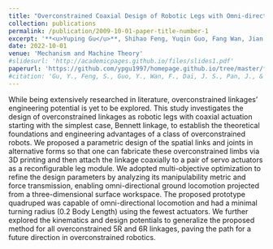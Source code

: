 ```yaml
---
title: "Overconstrained Coaxial Design of Robotic Legs with Omni-directional Locomotion"
collection: publications
permalink: /publication/2009-10-01-paper-title-number-1
excerpt: '**<u>Yuping Gu</u>**, Shihao Feng, Yuqin Guo, Fang Wan, Jian S. Dai, Jia Pan, Chaoyang Song.<br />*Mechanism and Machine Theory*, Volume 176, October 2022'
date: 2022-10-01
venue: 'Mechanism and Machine Theory'
#slidesurl: 'http://academicpages.github.io/files/slides1.pdf'
paperurl: 'https://github.com/ypgu1997/homepage.github.io/tree/master/files/Overconstrained_coaxial_design_of_robotic_legs_with_omni-directional_locomotion.pdf'
#citation: 'Gu, Y., Feng, S., Guo, Y., Wan, F., Dai, J. S., Pan, J., & Song, C. (2022). Overconstrained coaxial design of robotic legs with omni-directional locomotion. Mechanism and Machine Theory, 176, 105018.'
---
```



While being extensively researched in literature, overconstrained linkages’ engineering potential is yet to be explored. This study investigates the design of overconstrained linkages as robotic legs with coaxial actuation starting with the simplest case, Bennett linkage, to establish the theoretical foundations and engineering advantages of a class of overconstrained robots. We proposed a parametric design of the spatial links and joints in alternative forms so that one can fabricate these overconstrained limbs via 3D printing and then attach the linkage coaxially to a pair of servo actuators as a reconfigurable leg module. We adopted multi-objective optimization to refine the design parameters by analyzing its manipulability metric and force transmission, enabling omni-directional ground locomotion projected from a three-dimensional surface workspace. The proposed prototype quadruped was capable of omni-directional locomotion and had a minimal turning radius (0.2 Body Length) using the fewest actuators. We further explored the kinematics and design potentials to generalize the proposed method for all overconstrained 5R and 6R linkages, paving the path for a future direction in overconstrained robotics.
